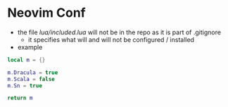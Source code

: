 # Neovim Conf

- the file *lua/included.lua* will not be in the repo as it is part of .gitignore 
    - it specifies what will and will not be configured / installed
- example

```lua
local m = {}

m.Dracula = true
m.Scala = false
m.Sn = true

return m
```
